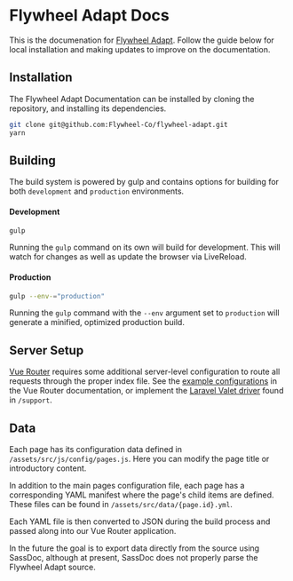 # Flywheel Adapt Docs

This is the documenation for [Flywheel Adapt](https://github.com/flywheel-co/flywheel-adapt). Follow the guide below for local installation and making updates to improve on the documentation. 

## Installation

The Flywheel Adapt Documentation can be installed by cloning the repository, and installing its dependencies. 

```sh
git clone git@github.com:Flywheel-Co/flywheel-adapt.git
yarn 
```

## Building

The build system is powered by gulp and contains options for building for both `development` and `production` environments.

#### Development

```sh
gulp 
```

Running the `gulp` command on its own will build for development. This will watch for changes as well as update the browser via LiveReload.

#### Production

```sh
gulp --env-="production"
```

Running the `gulp` command with the `--env` argument set to `production` will generate a minified, optimized production build. 

## Server Setup

[Vue Router](https://router.vuejs.org/) requires some additional server-level configuration to route all requests through the proper index file. See the [example configurations](https://router.vuejs.org/guide/essentials/history-mode.html#example-server-configurations) in the Vue Router documentation, or implement the [Laravel Valet driver](https://laravel.com/docs/master/valet#custom-valet-drivers) found in `/support`.

## Data

Each page has its configuration data defined in `/assets/src/js/config/pages.js`. Here you can modify the page title or introductory content. 

In addition to the main pages configuration file, each page has a corresponding YAML manifest where the page's child items are defined. These files can be found in `/assets/src/data/{page.id}.yml`.

Each YAML file is then converted to JSON during the build process and passed along into our Vue Router application. 

In the future the goal is to export data directly from the source using SassDoc, although at present, SassDoc does not properly parse the Flywheel Adapt source. 